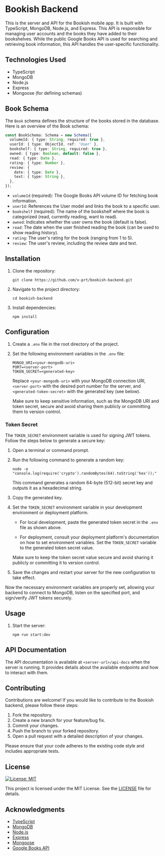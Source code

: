 # Bookish Backend

This is the server and API for the Bookish mobile app. It is built with TypeScript, MongoDB, Node.js, and Express. This API is responsible for managing user accounts and the books they have added to their bookshelves. While the public Google Books API is used for searching and retrieving book information, this API handles the user-specific functionality.

## Technologies Used

- TypeScript
- MongoDB
- Node.js
- Express
- Mongoose (for defining schemas)

## Book Schema

The `Book` schema defines the structure of the books stored in the database. Here is an overview of the Book schema:

```typescript
const BookSchema: Schema = new Schema({
  volumeId: { type: String, required: true },
  userId: { type: ObjectId, ref: 'User' },
  bookshelf: { type: String, required: true },
  owned: { type: Boolean, default: false },
  read: { type: Date },
  rating: { type: Number },
  review: {
    date: { type: Date },
    text: { type: String },
  },
});
```

- `volumeId` (required): The Google Books API volume ID for fetching book information.
- `userId`: References the User model and links the book to a specific user.
- `bookshelf` (required): The name of the bookshelf where the book is categorized (read, currently reading, want to read).
- `owned`: Indicates whether the user owns the book (default is false).
- `read`: The date when the user finished reading the book (can be used to show reading history).
- `rating`: The user's rating for the book (ranging from 1 to 5).
- `review`: The user's review, including the review date and text.

## Installation

1. Clone the repository:
   ```shell
   git clone https://github.com/v-prt/bookish-backend.git
   ```
2. Navigate to the project directory:
   ```shell
   cd bookish-backend
   ```
3. Install dependencies:
   ```shell
   npm install
   ```

## Configuration

1. Create a `.env` file in the root directory of the project.
2. Set the following environment variables in the `.env` file:

   ```plaintext
   MONGO_URI=<your-mongodb-uri>
   PORT=<server-port>
   TOKEN_SECRET=<generated-key>
   ```

   Replace `<your-mongodb-uri>` with your MongoDB connection URI, `<server-port>` with the desired port number for the server, and `<generated-token-secret>` with the generated key (see below).

   Make sure to keep sensitive information, such as the MongoDB URI and token secret, secure and avoid sharing them publicly or committing them to version control.

### Token Secret

The `TOKEN_SECRET` environment variable is used for signing JWT tokens. Follow the steps below to generate a secure key:

1. Open a terminal or command prompt.

2. Run the following command to generate a random key:

   ```shell
   node -e "console.log(require('crypto').randomBytes(64).toString('hex'));"
   ```

   This command generates a random 64-byte (512-bit) secret key and outputs it as a hexadecimal string.

3. Copy the generated key.

4. Set the `TOKEN_SECRET` environment variable in your development environment or deployment platform.

   - For local development, paste the generated token secret in the `.env` file as shown above.

   - For deployment, consult your deployment platform's documentation on how to set environment variables. Set the `TOKEN_SECRET` variable to the generated token secret value.

   Make sure to keep the token secret value secure and avoid sharing it publicly or committing it to version control.

5. Save the changes and restart your server for the new configuration to take effect.

Now the necessary environment variables are properly set, allowing your backend to connect to MongoDB, listen on the specified port, and sign/verify JWT tokens securely.

## Usage

1. Start the server:
   ```shell
   npm run start:dev
   ```

## API Documentation

The API documentation is available at `<server-url>/api-docs` when the server is running. It provides details about the available endpoints and how to interact with them.

## Contributing

Contributions are welcome! If you would like to contribute to the Bookish backend, please follow these steps:

1. Fork the repository.
2. Create a new branch for your feature/bug fix.
3. Commit your changes.
4. Push the branch to your forked repository.
5. Open a pull request with a detailed description of your changes.

Please ensure that your code adheres to the existing code style and includes appropriate tests.

## License

[![License: MIT](https://img.shields.io/badge/License-MIT-yellow.svg)](https://opensource.org/licenses/MIT)

This project is licensed under the MIT License. See the [LICENSE](LICENSE) file for details.


## Acknowledgments

- [TypeScript](https://www.typescriptlang.org/)
- [MongoDB](https://www.mongodb.com/)
- [Node.js](https://nodejs.org/)
- [Express](https://expressjs.com/)
- [Mongoose](https://mongoosejs.com/)
- [Google Books API](https://developers.google.com/books)
